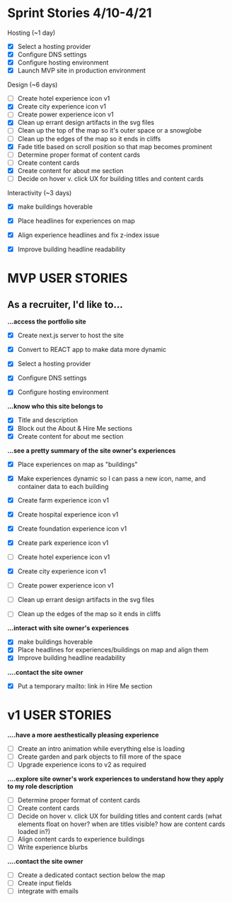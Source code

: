 # Sprint Stories 4/10-4/21

Hosting (~1 day)
- [x] Select a hosting provider
- [x] Configure DNS settings
- [x] Configure hosting environment
- [x] Launch MVP site in production environment

Design (~6 days)
- [ ] Create hotel experience icon v1
- [x] Create city experience icon v1
- [ ] Create power experience icon v1
- [x] Clean up errant design artifacts in the svg files
- [ ] Clean up the top of the map so it's outer space or a snowglobe
- [ ] Clean up the edges of the map so it ends in cliffs
- [x] Fade title based on scroll position so that map becomes prominent
- [ ] Determine proper format of content cards 
- [ ] Create content cards
- [x] Create content for about me section
- [ ] Decide on hover v. click UX for building titles and content cards 

Interactivity (~3 days)
- [x] make buildings hoverable
- [x] Place headlines for experiences on map 
- [x] Align experience headlines and fix z-index issue
- [x] Improve building headline readability


# MVP USER STORIES
## As a recruiter, I'd like to...
**...access the portfolio site**
- [x] Create next.js server to host the site
- [x] Convert to REACT app to make data more dynamic
- [x] Select a hosting provider
- [x] Configure DNS settings
- [x] Configure hosting environment


**...know who this site belongs to** 
- [x] Title and description
- [x] Block out the About & Hire Me sections
- [x] Create content for about me section

**...see a pretty summary of the site owner's experiences**
- [x] Place experiences on map as "buildings"
- [x] Make experiences dynamic so I can pass a new icon, name, and container data to each building
- [x] Create farm experience icon v1
- [x] Create hospital experience icon v1
- [x] Create foundation experience icon v1
- [x] Create park experience icon v1
- [ ] Create hotel experience icon v1
- [x] Create city experience icon v1
- [ ] Create power experience icon v1
- [ ] Clean up errant design artifacts in the svg files
- [ ] Clean up the edges of the map so it ends in cliffs


**...interact with site owner's experiences**
- [x] make buildings hoverable
- [x] Place headlines for experiences/buildings on map and align them
- [x] Improve building headline readability

**....contact the site owner**
- [x] Put a temporary mailto: link in Hire Me section


# v1 USER STORIES
**....have a more aesthestically pleasing experience**

- [ ] Create an intro animation while everything else is loading
- [ ] Create garden and park objects to fill more of the space
- [ ] Upgrade experience icons to v2 as required

**....explore site owner's work experiences to understand how they apply to my role description**
- [ ] Determine proper format of content cards 
- [ ] Create content cards
- [ ] Decide on hover v. click UX for building titles and content cards 
    (what elements float on hover? when are titles visible? how are content cards loaded in?)
- [ ] Align content cards to experience buildings
- [ ] Write experience blurbs

**....contact the site owner**
- [ ] Create a dedicated contact section below the map
- [ ] Create input fields
- [ ] integrate with emails